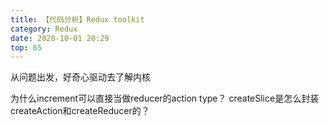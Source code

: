 ```yaml
---
title: 【代码分析】Redux toolkit
category: Redux
date: 2020-10-01 20:29
top: 65
---
```


从问题出发，好奇心驱动去了解内核

为什么increment可以直接当做reducer的action type？
createSlice是怎么封装createAction和createReducer的？